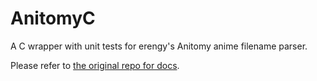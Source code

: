 # AnitomyC

A C wrapper with unit tests for erengy's Anitomy anime filename parser.

Please refer to [the original repo for docs](https://github.com/erengy/anitomy).
